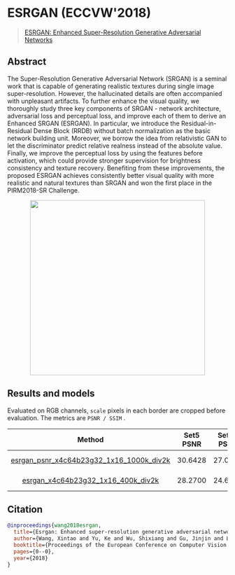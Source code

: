 # ESRGAN (ECCVW'2018)

> [ESRGAN: Enhanced Super-Resolution Generative Adversarial Networks](https://arxiv.org/abs/1809.00219)

<!-- [ALGORITHM] -->

## Abstract

<!-- [ABSTRACT] -->

The Super-Resolution Generative Adversarial Network (SRGAN) is a seminal work that is capable of generating realistic textures during single image super-resolution. However, the hallucinated details are often accompanied with unpleasant artifacts. To further enhance the visual quality, we thoroughly study three key components of SRGAN - network architecture, adversarial loss and perceptual loss, and improve each of them to derive an Enhanced SRGAN (ESRGAN). In particular, we introduce the Residual-in-Residual Dense Block (RRDB) without batch normalization as the basic network building unit. Moreover, we borrow the idea from relativistic GAN to let the discriminator predict relative realness instead of the absolute value. Finally, we improve the perceptual loss by using the features before activation, which could provide stronger supervision for brightness consistency and texture recovery. Benefiting from these improvements, the proposed ESRGAN achieves consistently better visual quality with more realistic and natural textures than SRGAN and won the first place in the PIRM2018-SR Challenge.

<!-- [IMAGE] -->

<div align=center >
 <img src="https://user-images.githubusercontent.com/7676947/144018578-6bb10830-b5fd-4d14-984e-4d7d85965c20.png" width="400"/>
</div >

## Results and models

Evaluated on RGB channels, `scale` pixels in each border are cropped before evaluation.
The metrics are `PSNR / SSIM` .

|                                                  Method                                                  | Set5 PSNR | Set14 PSNR | DIV2K PSNR | Set5 SSIM | Set14 SSIM | DIV2K SSIM | GPU Info |                                                                                                                                Download                                                                                                                                 |
| :------------------------------------------------------------------------------------------------------: | :-------: | :--------: | :--------: | :-------: | :--------: | :--------: | :------: | :---------------------------------------------------------------------------------------------------------------------------------------------------------------------------------------------------------------------------------------------------------------------: |
| [esrgan_psnr_x4c64b23g32_1x16_1000k_div2k](/configs/esrgan/esrgan_psnr-x4c64b23g32_1000k-1xb16_div2k.py) |  30.6428  |  27.0543   |  29.3354   |  0.8559   |   0.7447   |   0.8263   |    1     | [model](https://download.openmmlab.com/mmediting/restorers/esrgan/esrgan_psnr_x4c64b23g32_1x16_1000k_div2k_20200420-bf5c993c.pth) \| [log](https://download.openmmlab.com/mmediting/restorers/esrgan/esrgan_psnr_x4c64b23g32_1x16_1000k_div2k_20200420_112550.log.json) |
|       [esrgan_x4c64b23g32_1x16_400k_div2k](/configs/esrgan/esrgan_x4c64b23g32_400k-1xb16_div2k.py)       |  28.2700  |  24.6328   |  26.6531   |  0.7778   |   0.6491   |   0.7340   |    1     |       [model](https://download.openmmlab.com/mmediting/restorers/esrgan/esrgan_x4c64b23g32_1x16_400k_div2k_20200508-f8ccaf3b.pth) \| [log](https://download.openmmlab.com/mmediting/restorers/esrgan/esrgan_x4c64b23g32_1x16_400k_div2k_20200508_191042.log.json)       |

## Citation

```bibtex
@inproceedings{wang2018esrgan,
  title={Esrgan: Enhanced super-resolution generative adversarial networks},
  author={Wang, Xintao and Yu, Ke and Wu, Shixiang and Gu, Jinjin and Liu, Yihao and Dong, Chao and Qiao, Yu and Change Loy, Chen},
  booktitle={Proceedings of the European Conference on Computer Vision Workshops(ECCVW)},
  pages={0--0},
  year={2018}
}
```
